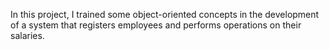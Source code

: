 In this project, I trained some object-oriented concepts in the development of a system that registers employees and performs operations on their salaries.
